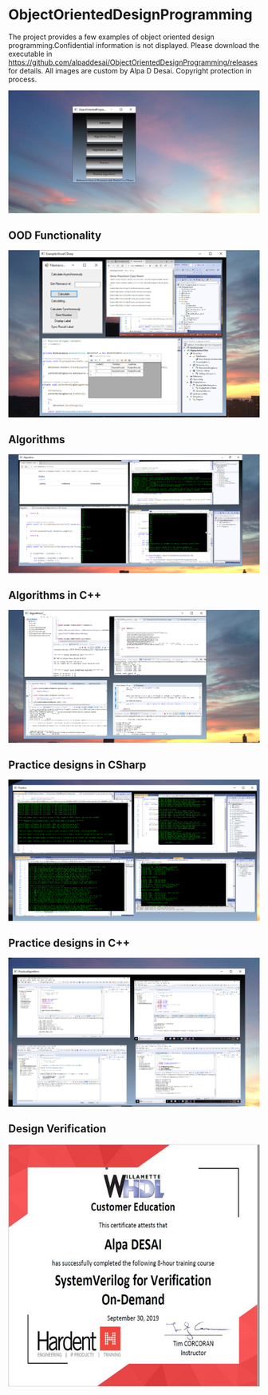 # ObjectOrientedDesignProgramming

The project provides a few examples of object oriented design programming.Confidential information is not displayed. 
Please download the executable in https://github.com/alpaddesai/ObjectOrientedDesignProgramming/releases for details. 
All images are custom by Alpa D Desai. Copyright protection in process.

![image](ImageAlgorithms.png)

## OOD Functionality
![image](OOPCSharp.png)

## Algorithms 
![image](AlgorithmsImage.png)

## Algorithms in C++
![image](AlgorithmsC++.png)

## Practice designs in CSharp
![image](PracticeImage.png)

## Practice designs in C++
![image](algorithms.png)

## Design Verification 
![image](HardentStudentCertificate.png)
